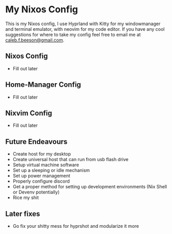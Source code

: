 # My Nixos Config

This is my Nixos config, I use Hyprland with Kitty for my windowmanager and terminal emulator, with neovim for my code editor. If you have any cool suggestions for where to take my config feel free to email me at caleb.f.beeson@gmail.com.

## Nixos Config
- Fill out later

## Home-Manager Config
- Fill out later

## Nixvim Config
- Fill out later

## Future Endeavours
- Create host for my desktop
- Create universal host that can run from usb flash drive
- Setup virtual machine software
- Set up a sleeping or idle mechanism
- Set up power management
- Properly configure discord
- Get a proper method for setting up development environments (Nix Shell or Devenv potentially)
- Rice my shit

## Later fixes
- Go fix your shitty mess for hyprshot and modularize it more


